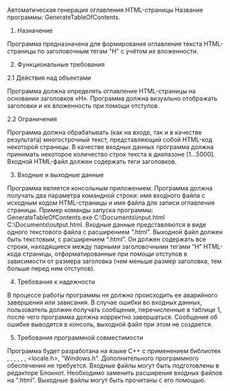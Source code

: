Автоматическая генерация оглавления HTML-страницы
Название программы: GenerateTableOfContents.

1.	Назначение

Программа предназначена для формирования оглавления текста HTML-страницы по заголовочным тегам "H" с учётом их вложенности.

2.	Функциональные требования

2.1	Действия над объектами

Программа должна определять оглавление HTML-страницы на основании заголовков «H».
Программа должна визуально отображать заголовки и их вложенность при помощи отступов.

2.2 Ограничения

Программа должна обрабатывать (как на входе, так и в качестве результата) многострочный текст, представляющий собой HTML-код некоторой страницы.
В качестве входных данных программа должна принимать некоторое количество строк текста в диапазоне [1...5000].
Входной HTML-файл должен содержать теги заголовков.


3.	Входные и выходные данные

Программа является консольным приложением.
Программа должна получать два параметра командной строки: имя входного файла с исходным кодом HTML-страницы и имя файла для записи оглавления страницы.
Пример команды запуска программы: GenerateTableOfContents.exe C:\\Documents\input.html C:\\Documents\output.html.
Входные данные представляются в виде одного текстового файла с расширением “.html”. 
Выходной файл должен быть текстовым, с расширением “.html”. Он должен содержать все строки, находящиеся между парными заголовочными тегами “H” HTML-кода страницы, отформатированные при помощи отступов в зависимости от размера заголовка (чем меньше размер заголовка, тем больше перед ним отступов).

4.	Требования к надежности

В процессе работы программы не должно происходить ее аварийного завершения или зависания. В случае ошибки во входных данных, пользователь должен получать сообщения, перечисленные в таблице 1, после чего программа должна корректно завершаться. Сообщения об ошибке выводятся в консоль, выходной файл при этом не создается.

5.	Требования программной совместимости

Программа будет разработана на языке С++ с применением библиотек <iostream>, <fstream>, <sstream>, <string>, <regex>, <vector>, <locale.h>, "Windows.h". Дополнительного программного обеспечения не требуется. 
Входные файлы могут быть подготовлены в редакторе Блокнот. Необходимо заменить расширения входных файлов на ".html". Выходные файлы могут быть прочитаны с его помощью.

